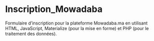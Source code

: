 # Inscription_Mowadaba
Formulaire d’inscription pour la plateforme Mowadaba.ma en utilisant HTML, JavaScript, Materialize (pour la mise en forme) et PHP (pour le traitement des données). 
